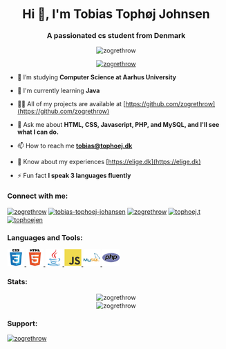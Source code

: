 <h1 align="center">Hi 👋, I'm Tobias Tophøj Johnsen</h1>
<h3 align="center">A passionated cs student from Denmark</h3>

<p align="center"> <img src="https://komarev.com/ghpvc/?username=zogrethrow&label=Profile%20views&color=0e75b6&style=flat" alt="zogrethrow" /> </p>

<p align="center"> <a href="https://github.com/ryo-ma/github-profile-trophy"><img src="https://github-profile-trophy.vercel.app/?username=zogrethrow&theme=onedark&column=3&margin-w=15&margin-h=15&no-frame=true" alt="zogrethrow" /></a> </p>

- 🌱 I’m studying **Computer Science at Aarhus University**

- 📖 I'm currently learning **Java**

- 👨‍💻 All of my projects are available at [https://github.com/zogrethrow](https://github.com/zogrethrow)

- 💬 Ask me about **HTML, CSS, Javascript, PHP, and MySQL, and I'll see what I can do.**

- 📫 How to reach me **tobias@tophoej.dk**

- 📄 Know about my experiences [https://elige.dk](https://elige.dk)

- ⚡ Fun fact **I speak 3 languages fluently**

<h3 align="left">Connect with me:</h3>
<p align="left">
<a href="https://codepen.io/zogrethrow" target="blank"><img align="center" src="https://raw.githubusercontent.com/rahuldkjain/github-profile-readme-generator/master/src/images/icons/Social/codepen.svg" alt="zogrethrow" height="30" width="40" /></a>
<a href="https://linkedin.com/in/tobias-tophoej-johansen" target="blank"><img align="center" src="https://raw.githubusercontent.com/rahuldkjain/github-profile-readme-generator/master/src/images/icons/Social/linked-in-alt.svg" alt="tobias-tophoej-johansen" height="30" width="40" /></a>
<a href="https://stackoverflow.com/users/18731768/zogrethrow" target="blank"><img align="center" src="https://raw.githubusercontent.com/rahuldkjain/github-profile-readme-generator/master/src/images/icons/Social/stack-overflow.svg" alt="zogrethrow" height="30" width="40" /></a>
<a href="https://fb.com/tophoej.t" target="blank"><img align="center" src="https://raw.githubusercontent.com/rahuldkjain/github-profile-readme-generator/master/src/images/icons/Social/facebook.svg" alt="tophoej.t" height="30" width="40" /></a>
<a href="https://instagram.com/tophoejen" target="blank"><img align="center" src="https://raw.githubusercontent.com/rahuldkjain/github-profile-readme-generator/master/src/images/icons/Social/instagram.svg" alt="tophoejen" height="30" width="40" /></a>
</p>

<h3 align="left">Languages and Tools:</h3>
<p align="left"> <a href="https://www.w3schools.com/css/" target="_blank" rel="noreferrer"> <img src="https://raw.githubusercontent.com/devicons/devicon/master/icons/css3/css3-original-wordmark.svg" alt="css3" width="40" height="40"/> </a> <a href="https://www.w3.org/html/" target="_blank" rel="noreferrer"> <img src="https://raw.githubusercontent.com/devicons/devicon/master/icons/html5/html5-original-wordmark.svg" alt="html5" width="40" height="40"/> </a> <a href="https://www.java.com" target="_blank" rel="noreferrer"> <img src="https://raw.githubusercontent.com/devicons/devicon/master/icons/java/java-original.svg" alt="java" width="40" height="40"/> </a> <a href="https://developer.mozilla.org/en-US/docs/Web/JavaScript" target="_blank" rel="noreferrer"> <img src="https://raw.githubusercontent.com/devicons/devicon/master/icons/javascript/javascript-original.svg" alt="javascript" width="40" height="40"/> </a> <a href="https://www.mysql.com/" target="_blank" rel="noreferrer"> <img src="https://raw.githubusercontent.com/devicons/devicon/master/icons/mysql/mysql-original-wordmark.svg" alt="mysql" width="40" height="40"/> </a> <a href="https://www.php.net" target="_blank" rel="noreferrer"> <img src="https://raw.githubusercontent.com/devicons/devicon/master/icons/php/php-original.svg" alt="php" width="40" height="40"/> </a> </p>

<h3 align="left">Stats:</h3>
<p align="center">
  <img align="center" width="50%" src="https://github-readme-stats.vercel.app/api?username=zogrethrow&show_icons=true&locale=en&theme=onedark&hide_border=true" alt="zogrethrow" />
</br>
  <img align="center" width="50%" src="https://github-readme-streak-stats.herokuapp.com/?user=zogrethrow&theme=onedark&hide_border=true" alt="zogrethrow" />
</p>
<h3 align="left">Support:</h3>
<p><a href="https://www.buymeacoffee.com/zogrethrow"> <img src="https://cdn.buymeacoffee.com/buttons/v2/default-yellow.png" height="50" width="210" alt="zogrethrow" /></a></p>
